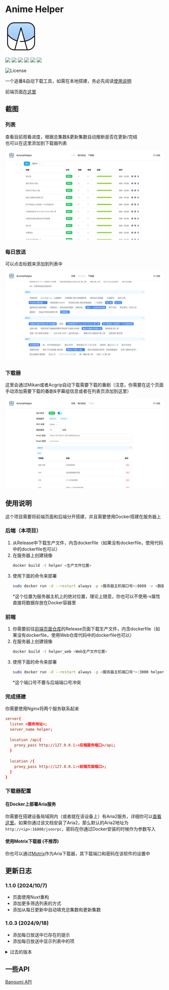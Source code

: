 # Anime Helper

<img src="assets/icon.svg" width=100></img>

![](https://img.shields.io/badge/ElysiaJS-1.1.5-white?)
![](https://img.shields.io/badge/bun-1.1.26-yellow)
![](https://img.shields.io/badge/axios-1.7.7-blue)
![](https://img.shields.io/badge/crypto_js-4.2.0-purple)
![](https://img.shields.io/badge/lowdb-7.0.1-pink)
![](https://img.shields.io/badge/xml2js-0.6.2-red)

![License](https://img.shields.io/badge/License-MIT-dark_green)

一个追番&自动下载工具，如需在本地搭建，务必先阅读[使用说明](#使用说明)

前端页面[在这里](https://github.com/Zhoucheng133/Anime-Helper-Web)

## 截图

### 列表

查看目前观看进度，根据总集数&更新集数自动推断是否在更新/完结  
也可以在这里添加到下载器列表

![列表](assets/列表.png)

### 每日放送

可以点击标题来添加到列表中

![每日放送](assets/每日放送.png)

### 下载器

这里会通过Mikan或者Acgrip自动下载需要下载的番剧（注意，你需要在这个页面手动添加需要下载的番剧&字幕组信息或者在列表页添加到这里）

![下载器](assets/下载器.png)

## 使用说明

这个项目需要将前端页面和后端分开搭建，并且需要使用Docker搭建在服务器上

### 后端（本项目）

1. 从Release中下载生产文件，内含dockerfile（如果没有dockerfile，使用代码中的dockerfile也可以）
2. 在服务器上创建镜像
    ```bash
    docker build -t helper <生产文件位置>
    ```
3. 使用下面的命令来部署
    ```bash
    sudo docker run -d --restart always -p <服务器主机端口号>:8080 -v <数据存放的位置*>:/app/db --name helper helper
    ```
    \*这个位置为服务器主机上的绝对位置，理论上随意，你也可以不使用-v属性直接将数据存放在Docker容器里

### 前端
1. 你需要前往[前端页面仓库](https://github.com/Zhoucheng133/Anime-Helper-Web)的Release页面下载生产文件，内含dockerfile（如果没有dockerfile，使用Web仓库代码中的dockerfile也可以）
2. 在服务器上创建镜像
    ```bash
    docker build -t helper_web <Web生产文件位置>
    ```
3. 使用下面的命令来部署
    ```bash
    sudo docker run -d --restart always -p <服务器主机端口号*>:3000 helper_web helper_web
    ```
    \*这个端口号不要与后端端口号冲突

### 完成搭建
你需要使用Nginx将两个服务联系起来
```conf
server{
  listen <服务地址>;
  server_name helper;

  location /api{
    proxy_pass http://127.0.0.1:<后端服务端口>/api;
  }

  location /{
    proxy_pass http://127.0.0.1:<前端页面端口>;
  }
}
```


### 下载器配置

#### 在Docker上部署Aria服务

你需要在搭建设备局域网内（或者就在该设备上）有Aria2服务，详细你可以[查看这里](https://github.com/P3TERX/Aria2-Pro-Docker)。如果你通过该文档安装了Aria2，那么默认的Aria2地址为`http://<ip>:16800/jsonrpc`，密码在你通过Docker安装的时候作为参数写入

#### 使用Motrix下载器 (不推荐)
你也可以通过[Motrix](https://motrix.app/zh-CN)作为Aria下载器，其下载端口和密码在该软件的设置中

## 更新日志

### 1.1.0 (2024/10/7)
- 页面使用Nuxt重构
- 添加更多筛选列表的方式
- 添加从每日更新中自动填充总集数和更新集数

### 1.0.3 (2024/9/18)
- 添加每日放送中已存在的提示
- 添加每日放送中显示列表中的项

<details>
<summary>过去的版本</summary>

### 1.0.2 (2024/9/14)
- 修复日志长度无限制的问题

### 1.0.1 (2024/9/12)
- 切换到bgm官方api
- 精简了一些代码


### 1.0.0 (2024/9/11)
- 第一个版本

</details>

## 一些API

[Bangumi API](https://bangumi.github.io/api/)